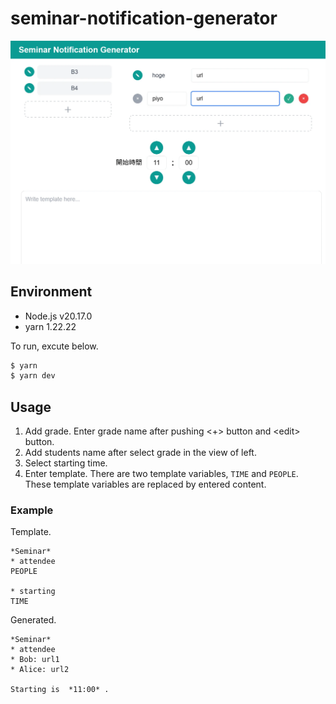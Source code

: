 # seminar-notification-generator

![title](./doc/img/title.webp 'title')

## Environment

- Node.js v20.17.0
- yarn 1.22.22

To run, excute below.

```bash
$ yarn
$ yarn dev
```

## Usage

1. Add grade. Enter grade name after pushing &lt;+&gt; button and &lt;edit&gt; button.
2. Add students name after select grade in the view of left.
3. Select starting time.
4. Enter template. There are two template variables, `TIME` and `PEOPLE`. These template variables are replaced by entered content.

### Example

Template.

```
*Seminar*
* attendee
PEOPLE

* starting
TIME
```

Generated.

```
*Seminar*
* attendee
* Bob: url1
* Alice: url2

Starting is  *11:00* .
```
